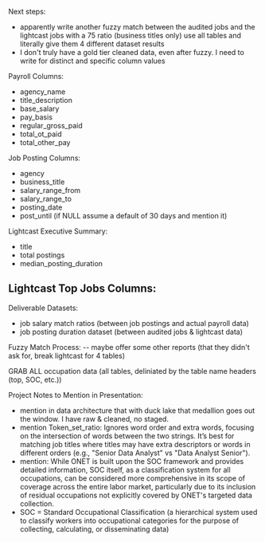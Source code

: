 Next steps:
- apparently write another fuzzy match between the audited jobs and the lightcast jobs with a 75 ratio (business titles only) use all tables and literally give them 4 different dataset results
- I don't truly have a gold tier cleaned data, even after fuzzy. I need to write for distinct and specific column values

Payroll Columns:
- agency_name
- title_description
- base_salary
- pay_basis
- regular_gross_paid
- total_ot_paid
- total_other_pay

Job Posting Columns:
- agency
- business_title
- salary_range_from
- salary_range_to
- posting_date
- post_until (if NULL assume a default of 30 days and mention it)

Lightcast Executive Summary:
- title
- total postings
- median_posting_duration

Lightcast Top Jobs Columns:
- 

Deliverable Datasets:
- job salary match ratios (between job postings and actual payroll data)
- job posting duration dataset (between audited jobs & lightcast data)


Fuzzy Match Process:
-- maybe offer some other reports (that they didn't ask for, break lightcast for 4 tables)




GRAB ALL occupation data (all tables, deliniated by the table name headers (top, SOC, etc.))


Project Notes to Mention in Presentation:
- mention in data architecture that with duck lake that medallion goes out the window. I have raw & cleaned, no staged.
- mention Token_set_ratio: Ignores word order and extra words, focusing on the intersection of words between the two strings. It’s best for matching job titles where titles may have extra descriptors or words in different orders (e.g., "Senior Data Analyst" vs "Data Analyst Senior").
- mention: While ONET is built upon the SOC framework and provides detailed information, SOC itself, as a classification system for all occupations, can be considered more comprehensive in its scope of coverage across the entire labor market, particularly due to its inclusion of residual occupations not explicitly covered by ONET's targeted data collection.
- SOC = Standard Occupational Classification (a hierarchical system used to classify workers into occupational categories for the purpose of collecting, calculating, or disseminating data)